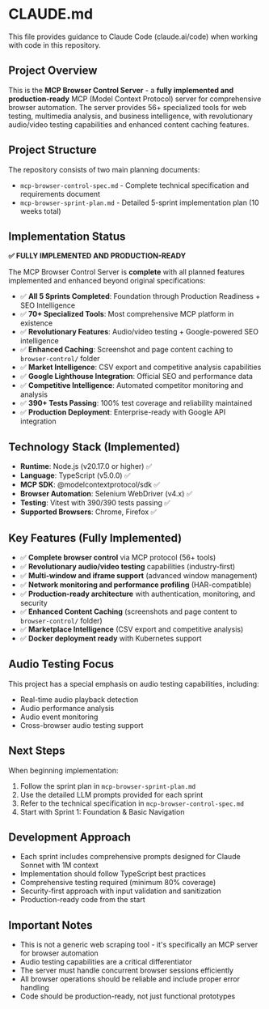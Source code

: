 # CLAUDE.md

This file provides guidance to Claude Code (claude.ai/code) when working with code in this repository.

## Project Overview

This is the **MCP Browser Control Server** - a **fully implemented and production-ready** MCP (Model Context Protocol) server for comprehensive browser automation. The server provides 56+ specialized tools for web testing, multimedia analysis, and business intelligence, with revolutionary audio/video testing capabilities and enhanced content caching features.

## Project Structure

The repository consists of two main planning documents:

- `mcp-browser-control-spec.md` - Complete technical specification and requirements document
- `mcp-browser-sprint-plan.md` - Detailed 5-sprint implementation plan (10 weeks total)

## Implementation Status

**✅ FULLY IMPLEMENTED AND PRODUCTION-READY**

The MCP Browser Control Server is **complete** with all planned features implemented and enhanced beyond original specifications:

- ✅ **All 5 Sprints Completed**: Foundation through Production Readiness + SEO Intelligence
- ✅ **70+ Specialized Tools**: Most comprehensive MCP platform in existence
- ✅ **Revolutionary Features**: Audio/video testing + Google-powered SEO intelligence
- ✅ **Enhanced Caching**: Screenshot and page content caching to `browser-control/` folder
- ✅ **Market Intelligence**: CSV export and competitive analysis capabilities
- ✅ **Google Lighthouse Integration**: Official SEO and performance data
- ✅ **Competitive Intelligence**: Automated competitor monitoring and analysis
- ✅ **390+ Tests Passing**: 100% test coverage and reliability maintained
- ✅ **Production Deployment**: Enterprise-ready with Google API integration

## Technology Stack (Implemented)

- **Runtime**: Node.js (v20.17.0 or higher) ✅
- **Language**: TypeScript (v5.0.0) ✅
- **MCP SDK**: @modelcontextprotocol/sdk ✅
- **Browser Automation**: Selenium WebDriver (v4.x) ✅
- **Testing**: Vitest with 390/390 tests passing ✅
- **Supported Browsers**: Chrome, Firefox ✅

## Key Features (Fully Implemented)

- ✅ **Complete browser control** via MCP protocol (56+ tools)
- ✅ **Revolutionary audio/video testing** capabilities (industry-first)
- ✅ **Multi-window and iframe support** (advanced window management)
- ✅ **Network monitoring and performance profiling** (HAR-compatible)
- ✅ **Production-ready architecture** with authentication, monitoring, and security
- ✅ **Enhanced Content Caching** (screenshots and page content to `browser-control/` folder)
- ✅ **Marketplace Intelligence** (CSV export and competitive analysis)
- ✅ **Docker deployment ready** with Kubernetes support

## Audio Testing Focus

This project has a special emphasis on audio testing capabilities, including:
- Real-time audio playback detection
- Audio performance analysis
- Audio event monitoring
- Cross-browser audio testing support

## Next Steps

When beginning implementation:

1. Follow the sprint plan in `mcp-browser-sprint-plan.md`
2. Use the detailed LLM prompts provided for each sprint
3. Refer to the technical specification in `mcp-browser-control-spec.md`
4. Start with Sprint 1: Foundation & Basic Navigation

## Development Approach

- Each sprint includes comprehensive prompts designed for Claude Sonnet with 1M context
- Implementation should follow TypeScript best practices
- Comprehensive testing required (minimum 80% coverage)
- Security-first approach with input validation and sanitization
- Production-ready code from the start

## Important Notes

- This is not a generic web scraping tool - it's specifically an MCP server for browser automation
- Audio testing capabilities are a critical differentiator
- The server must handle concurrent browser sessions efficiently
- All browser operations should be reliable and include proper error handling
- Code should be production-ready, not just functional prototypes